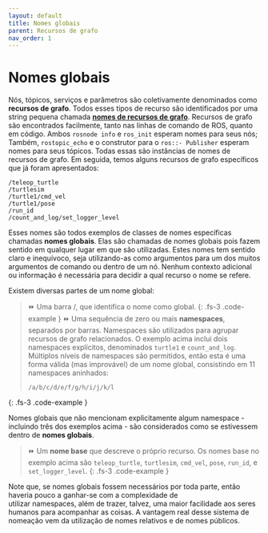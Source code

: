```yaml
---
layout: default
title: Nomes globais
parent: Recursos de grafo
nav_order: 1
---
```


# Nomes globais

Nós, tópicos, serviços e parâmetros são coletivamente denominados como **recursos de grafo**. Todos esses
tipos de recurso são identificados por uma string pequena chamada [**nomes de recursos de grafo**](http://wiki.ros.org/Names). Recursos de grafo são encontrados facilmente, tanto nas linhas de comando de ROS, 
quanto em código. Ambos `rosnode info` e `ros_init` esperam nomes para seus nós; Também, `rostopic_echo` e o
construtor para o `ros::- Publisher` esperam nomes para seus tópicos. Todas essas são instâncias de nomes de
recursos de grafo. Em seguida, temos alguns recursos de grafo específicos que já foram apresentados: 

```
/teleop_turtle 
/turtlesim
/turtle1/cmd_vel 
/turtle1/pose
/run_id 
/count_and_log/set_logger_level
```

Esses nomes são todos exemplos de classes de nomes específicas chamadas **nomes globais**. Elas são chamadas de
nomes globais pois fazem sentido em qualquer lugar em que são utilizadas. Estes nomes tem sentido claro e inequívoco, seja utilizando-as como argumentos para um dos muitos argumentos de comando ou dentro de um nó. Nenhum contexto adicional ou informação é necessária para decidir a qual recurso o nome se refere.   

Existem diversas partes de um nome global:  

> ⏩ Uma barra /, que identifica o nome como global. 
{: .fs-3 .code-example } 
> ⏩ Uma sequência de zero ou mais **namespaces**, separados por barras. Namespaces são utilizados para agrupar
> recursos de grafo relacionados. O exemplo acima inclui dois namespaces explícitos, denominados `turtle1` e
> `count_and_log`. Múltiplos níveis de namespaces são permitidos, então esta é uma forma válida (mas improvável) de
> um nome global, consistindo em 11 namespaces aninhados:
> ```
> /a/b/c/d/e/f/g/h/i/j/k/l
> ```
{: .fs-3 .code-example }

Nomes globais que não mencionam explicitamente algum namespace - incluindo três dos exemplos acima - são considerados como se estivessem dentro de **nomes globais**. 
> ⏩ Um **nome base** que descreve o próprio recurso. Os nomes base no exemplo acima são `teleop_turtle`, 
> `turtlesim`, `cmd_vel`, `pose`, `run_id`, e `set_logger_level`.
{: .fs-3 .code-example }

Note que, se nomes globais fossem necessários por toda parte, então haveria pouco a ganhar-se com a complexidade de  
utilizar namespaces, além de trazer, talvez, uma maior facilidade aos seres humanos para acompanhar as coisas. A vantagem real desse sistema de nomeação vem da utilização de nomes relativos e de nomes públicos.



